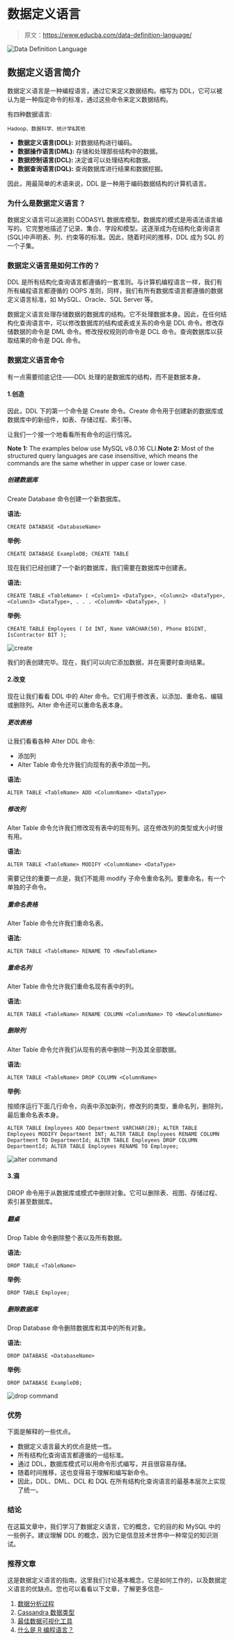 # 数据定义语言

> 原文：<https://www.educba.com/data-definition-language/>

![Data Definition Language](img/b30951b6fb0c0e345bca39ab7e4bfbc0.png)



## 数据定义语言简介

数据定义语言是一种编程语言，通过它来定义数据结构。缩写为 DDL，它可以被认为是一种指定命令的标准，通过这些命令来定义数据结构。

有四种数据语言:

<small>Hadoop、数据科学、统计学&其他</small>

*   **数据定义语言(DDL):** 对数据结构进行编码。
*   **数据操作语言(DML):** 存储和处理那些结构中的数据。
*   **数据控制语言(DCL):** 决定谁可以处理结构和数据。
*   **数据查询语言(DQL):** 查询数据库进行结果和数据挖掘。

因此，用最简单的术语来说，DDL 是一种用于编码数据结构的计算机语言。

### 为什么是数据定义语言？

数据定义语言可以追溯到 CODASYL 数据库模型。数据库的模式是用语法语言编写的。它完整地描述了记录、集合、字段和模型。这逐渐成为在结构化查询语言 (SQL)中声明表、列、约束等的标准。因此，随着时间的推移，DDL 成为 SQL 的一个子集。

### 数据定义语言是如何工作的？

DDL 是所有结构化查询语言都遵循的一套准则。与计算机编程语言一样，我们有所有编程语言都遵循的 OOPS 准则，同样，我们有所有数据库语言都遵循的数据定义语言标准，如 MySQL、Oracle、SQL Server 等。

数据定义语言处理存储数据的数据库的结构。它不处理数据本身。因此，在任何结构化查询语言中，可以修改数据库的结构或表或关系的命令是 DDL 命令。修改存储数据的命令是 DML 命令。修改授权规则的命令是 DCL 命令。查询数据库以获取结果的命令是 DQL 命令。

### 数据定义语言命令

有一点需要彻底记住——DDL 处理的是数据库的结构，而不是数据本身。

#### 1.创造

因此，DDL 下的第一个命令是 Create 命令。Create 命令用于创建新的数据库或数据库中的新组件，如表、存储过程、索引等。

让我们一个接一个地看看所有命令的运行情况。

**Note 1:** The examples below use MySQL v8.0.16 CLI.**Note 2:** Most of the structured query languages are case insensitive, which means the commands are the same whether in upper case or lower case.

##### 创建数据库

Create Database 命令创建一个新数据库。

**语法:**

`CREATE DATABASE <DatabaseName>`

**举例:**

`CREATE DATABASE ExampleDB;
CREATE TABLE`

现在我们已经创建了一个新的数据库，我们需要在数据库中创建表。

**语法:**

`CREATE TABLE <TableName> (
<Column1> <DataType>,
<Column2> <DataType>,
<Column3> <DataType>,
.
.
.
<ColumnN> <DataType>,
)`

**举例:**

`CREATE TABLE Employees (
Id INT,
Name VARCHAR(50),
Phone BIGINT,
IsContractor BIT
);`

![create](img/42eed60c21af995bfe44845f1137a242.png)



我们的表创建完毕。现在，我们可以向它添加数据，并在需要时查询结果。

#### 2.改变

现在让我们看看 DDL 中的 Alter 命令。它们用于修改表，以添加、重命名、编辑或删除列。Alter 命令还可以重命名表本身。

##### 更改表格

让我们看看各种 Alter DDL 命令:

*   添加列
*   Alter Table 命令允许我们向现有的表中添加一列。

**语法:**

`ALTER TABLE <TableName> ADD <ColumnName> <DataType>`

##### 修改列

Alter Table 命令允许我们修改现有表中的现有列。这在修改列的类型或大小时很有用。

**语法:**

`ALTER TABLE <TableName> MODIFY <ColumnName> <DataType>`

需要记住的重要一点是，我们不能用 modify 子命令重命名列。要重命名，有一个单独的子命令。

##### 重命名表格

Alter Table 命令允许我们重命名表。

**语法:**

`ALTER TABLE <TableName> RENAME TO <NewTableName>`

##### 重命名列

Alter Table 命令允许我们重命名现有表中的列。

**语法:**

`ALTER TABLE <TableName> RENAME COLUMN <ColumnName> TO <NewColumnName>`

##### 删除列

Alter Table 命令允许我们从现有的表中删除一列及其全部数据。

**语法:**

`ALTER TABLE <TableName> DROP COLUMN <ColumnName>`

**举例:**

按顺序运行下面几行命令，向表中添加新列，修改列的类型，重命名列，删除列，最后重命名表本身。

`ALTER TABLE Employees ADD Department VARCHAR(20);
ALTER TABLE Employees MODIFY Department INT;
ALTER TABLE Employees RENAME COLUMN Department TO DepartmentId;
ALTER TABLE Employees DROP COLUMN DepartmentId;
ALTER TABLE Employees RENAME TO Employee;`

![alter command](img/703bf051840204df938e40fb4f484ce6.png)



#### 3.滴

DROP 命令用于从数据库或模式中删除对象。它可以删除表、视图、存储过程、索引甚至数据库。

##### 翻桌

Drop Table 命令删除整个表以及所有数据。

**语法:**

`DROP TABLE <TableName>`

**举例:**

`DROP TABLE Employee;`

##### 删除数据库

Drop Database 命令删除数据库和其中的所有对象。

**语法:**

`DROP DATABASE <DatabaseName>`

**举例:**

`DROP DATABASE ExampleDB;`

![drop command](img/076ce7df6eec05cc24c242ec7ecb50b9.png)



### 优势

下面是解释的一些优点。

*   数据定义语言最大的优点是统一性。
*   所有结构化查询语言都遵循的一组标准。
*   通过 DDL，数据库模式可以用命令形式编写，并且很容易存储。
*   随着时间推移，这也变得易于理解和编写新命令。
*   因此，DDL、DML、DCL 和 DQL 在所有结构化查询语言的最基本层次上实现了统一。

### 结论

在这篇文章中，我们学习了数据定义语言，它的概念，它的目的和 MySQL 中的一些例子。建议理解 DDL 的概念，因为它是信息技术世界中一种常见的知识测试。

### 推荐文章

这是数据定义语言的指南。这里我们讨论基本概念，它是如何工作的，以及数据定义语言的优缺点。您也可以看看以下文章，了解更多信息–

1.  [数据分析过程](https://www.educba.com/data-analysis-process/)
2.  [Cassandra 数据类型](https://www.educba.com/cassandra-data-types/)
3.  [最佳数据可视化工具](https://www.educba.com/best-data-visualization-tools/)
4.  [什么是 R 编程语言？](https://www.educba.com/what-is-r-programming-language/) 





